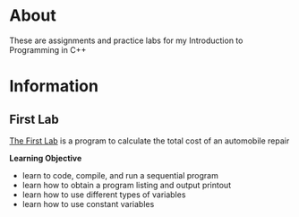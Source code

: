 # About
These are assignments and practice labs for my Introduction to Programming in C++

# Information

## First Lab
[The First Lab](https://github.com/Patrick2544/Intro-programming-cpp-/blob/main/cost%20of%20an%20automobile%20repair/main.cpp) is a program to calculate the total cost of an automobile repair

**Learning Objective**
* learn to code, compile, and run a sequential program
* learn how to obtain a program listing and output printout
* learn how to use different types of variables
* learn how to use constant variables
  
